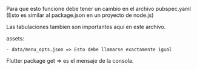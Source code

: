 Para que esto funcione debe tener un cambio en el archivo pubspec.yaml (Esto es similar al package.json en un proyecto de node.js)

Las tabulaciones tambien son importantes aquí en este archivo.

assets:

    - data/menu_opts.json => Esto debe llamarse exactamente igual

Flutter package get => es el mensaje de la consola.


